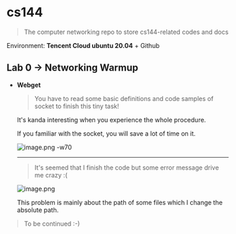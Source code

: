 # cs144

> The computer networking repo to store cs144-related codes and docs

Environment: **Tencent Cloud ubuntu 20.04** + Github

## Lab 0 -> Networking Warmup

* **Webget**

	> You have to read some basic definitions and code samples of socket to finish this tiny task!

  It's kanda interesting when you experience the whole procedure.

  If you familiar with the socket, you will save a lot of time on it.



  ![image.png -w70](https://s2.loli.net/2021/12/22/XgWpPQoYjCNzVvI.png)



  ---
  	>It's seemed that I finish the code but some error message drive me crazy :(

	![image.png](https://s2.loli.net/2021/12/21/2d64eJCkWmSwoDj.png)

  This problem is mainly about the path of some files which I change the absolute path.

> To be continued :-)
